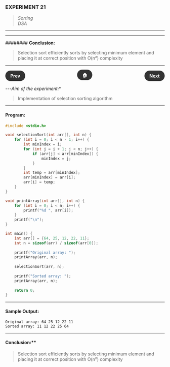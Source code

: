 ### **EXPERIMENT 21**
> *Sorting*  
*DSA*

---
---

######## **Conclusion:**
> Selection sort efficiently sorts by selecting minimum element and placing it at correct position with O(n²) complexity

---

<div style="display: flex; justify-content: space-between; align-items: center; margin: 20px 0;">
  <div style="text-align: left;">
    <a href="20.html" style="background: #333; color: white; padding: 8px 16px; border-radius: 20px; text-decoration: none; font-weight: bold;">Prev</a>
  </div>
  <div style="text-align: center;">
    <a href="../" style="background: #333; color: white; padding: 8px 16px; border-radius: 20px; text-decoration: none; font-weight: bold;">🏠</a>
  </div>
  <div style="text-align: right;">
    <a href="22.html" style="background: #333; color: white; padding: 8px 16px; border-radius: 20px; text-decoration: none; font-weight: bold;">Next</a>
  </div>
</div>

---*Aim of the experiment:**
> Implementation of selection sorting algorithm

---

#### **Program:**
```c
#include <stdio.h>

void selectionSort(int arr[], int n) {
    for (int i = 0; i < n - 1; i++) {
        int minIndex = i;
        for (int j = i + 1; j < n; j++) {
            if (arr[j] < arr[minIndex]) {
                minIndex = j;
            }
        }
        int temp = arr[minIndex];
        arr[minIndex] = arr[i];
        arr[i] = temp;
    }
}

void printArray(int arr[], int n) {
    for (int i = 0; i < n; i++) {
        printf("%d ", arr[i]);
    }
    printf("\n");
}

int main() {
    int arr[] = {64, 25, 12, 22, 11};
    int n = sizeof(arr) / sizeof(arr[0]);
    
    printf("Original array: ");
    printArray(arr, n);
    
    selectionSort(arr, n);
    
    printf("Sorted array: ");
    printArray(arr, n);
    
    return 0;
}
```

---

#### **Sample Output:**
```
Original array: 64 25 12 22 11 
Sorted array: 11 12 22 25 64 
```

---

#### **Conclusion:****
> Selection sort efficiently sorts by selecting minimum element and placing it at correct position with O(n²) complexity